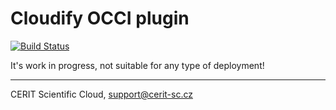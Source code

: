 # Cloudify OCCI plugin

[![Build Status](https://travis-ci.org/vholer/cloudify-occi-plugin-experimental.svg?branch=master)](https://travis-ci.org/vholer/cloudify-occi-plugin-experimental)

It's work in progress, not suitable for any type of deployment!

***

CERIT Scientific Cloud, <support@cerit-sc.cz>
